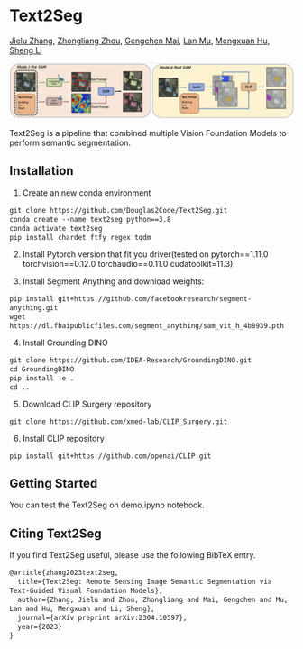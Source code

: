 # Text2Seg


[Jielu Zhang](https://geography.uga.edu/directory/people/jielu-zhang), [Zhongliang Zhou](https://www.zhongliangzhou.com/), [Gengchen Mai](https://gengchenmai.github.io/), [Lan Mu](https://geography.uga.edu/directory/people/lan-mu), [Mengxuan Hu](https://www.linkedin.com/in/hu-mengxuan-823675263/), [Sheng Li](https://sheng-li.org/)

![Text2Seg design](framework.png?raw=true)

Text2Seg is a pipeline that combined multiple Vision Foundation Models to perform semantic segmentation.

## Installation

1. Create an new conda environment 

```
git clone https://github.com/Douglas2Code/Text2Seg.git
conda create --name text2seg python==3.8
conda activate text2seg
pip install chardet ftfy regex tqdm
```

2. Install Pytorch version that fit you driver(tested on pytorch==1.11.0 torchvision==0.12.0 torchaudio==0.11.0 cudatoolkit=11.3).

3. Install Segment Anything and download weights:

```
pip install git+https://github.com/facebookresearch/segment-anything.git
wget https://dl.fbaipublicfiles.com/segment_anything/sam_vit_h_4b8939.pth
```

4. Install Grounding DINO

```
git clone https://github.com/IDEA-Research/GroundingDINO.git
cd GroundingDINO
pip install -e .
cd ..

```

5. Download CLIP Surgery repository
```
git clone https://github.com/xmed-lab/CLIP_Surgery.git
```

6. Install CLIP repository
```
pip install git+https://github.com/openai/CLIP.git
```

## <a name="GettingStarted"></a>Getting Started

You can test the Text2Seg on demo.ipynb notebook. 


## Citing Text2Seg

If you find Text2Seg useful, please use the following BibTeX entry.

```
@article{zhang2023text2seg,
  title={Text2Seg: Remote Sensing Image Semantic Segmentation via Text-Guided Visual Foundation Models},
  author={Zhang, Jielu and Zhou, Zhongliang and Mai, Gengchen and Mu, Lan and Hu, Mengxuan and Li, Sheng},
  journal={arXiv preprint arXiv:2304.10597},
  year={2023}
}
```
